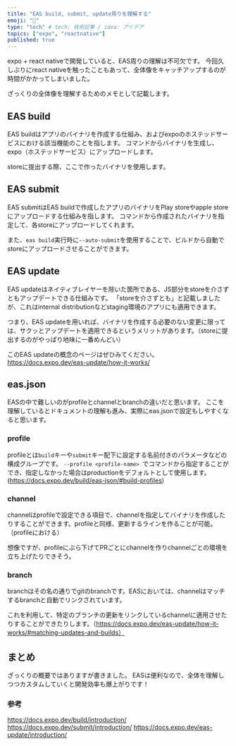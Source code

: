 ```yaml
---
title: "EAS build, submit, update周りを理解する"
emoji: "🚝"
type: "tech" # tech: 技術記事 / idea: アイデア
topics: ["expo", "reactnative"]
published: true
---
```


expo + react nativeで開発していると、EAS周りの理解は不可欠です。
今回久しぶりにreact nativeを触ったこともあって、全体像をキャッチアップするのが時間がかかってしまいました。

ざっくりの全体像を理解するためのメモとして記載します。

## EAS build
EAS buildはアプリのバイナリを作成する仕組み、およびexpoのホステッドサービスにおける該当機能のことを指します。
コマンドからバイナリを生成し、expo（ホステッドサービス）にアップロードします。

storeに提出する際、ここで作ったバイナリを使用します。

## EAS submit
EAS submitはEAS buildで作成したアプリのバイナリをPlay storeやapple storeにアップロードする仕組みを指します。
コマンドから作成されたバイナリを指定して、各storeにアップロードしてくれます。

また、`eas build`実行時に`--auto-submit`を使用することで、ビルドから自動でstoreにアップロードさせることができます。

## EAS update
EAS updateはネイティブレイヤーを除いた箇所である、JS部分をstoreを介さずともアップデートできる仕組みです。
「storeを介さずとも」と記載しましたが、これはinternal distributionなどstaging環境のアプリにも適用できます。

つまり、EAS updateを用いれば、バイナリを作成する必要のない変更に限っては、サクッとアップデートを適用できるというメリットがあります。（storeに提出するのがやっぱり地味に一番めんどい）

このEAS updateの概念のページはぜひみてください。
https://docs.expo.dev/eas-update/how-it-works/

## eas.json
EASの中で難しいのがprofileとchannelとbranchの違いだと思います。
ここを理解しているとドキュメントの理解も進み、実際にeas.jsonで設定もしやすくなると思います。

### profile
profileとは`build`キーや`submit`キー配下に設定する名前付きのパラメータなどの構成グループです。
`--profile <profile-name> `でコマンドから指定することができ、指定しなかった場合はproductionをデフォルトとして使用します。(https://docs.expo.dev/build/eas-json/#build-profiles)

### channel
channelはprofileで設定できる項目で、channelを指定してバイナリを作成したりすることができます。profileと同様、更新するラインを作ることが可能。（profileにおける）

想像ですが、profileにぶら下げてPRごとにchannelを作りchannelごとの環境を立ち上げたりできそう。

### branch
branchはその名の通りでgitのbranchです。EASにおいては、channelはマッチするbranchと自動でリンクされています。

これを利用して、特定のブランチの更新をリンクしているchannelに適用させたりすることができたりします。（https://docs.expo.dev/eas-update/how-it-works/#matching-updates-and-builds）

## まとめ
ざっくりの概要ではありますが書きました。
EASは便利なので、全体を理解しつつカスタムしていくと開発効率も爆上がりです！

### 参考
https://docs.expo.dev/build/introduction/
https://docs.expo.dev/submit/introduction/
https://docs.expo.dev/eas-update/introduction/


